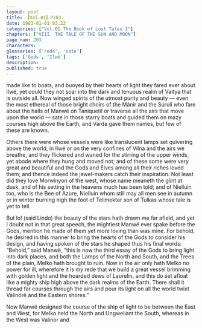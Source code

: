 ```yaml
---
layout: post
title: 【Vol.01】P203.
date: 1983-01-01 03:23
categories: ["Vol.01 The Book of Lost Tales I"]
chapters: ["VIII. THE TALE OF THE SUN AND MOON"]
page_num: 203
characters: 
glossaries: ['rede', 'sate']
tags: ['Gods', 'Ilwë']
description: 
published: true
---
```


<p style="text-indent: 0;">
made like to boats, and buoyed by their hearts of light they fared ever about Ilwë, yet could they not soar into the dark and tenuous realm of Vaitya that is outside all. Now winged spirits of the utmost purity and beauty — even the most ethereal of those bright choirs of the Mánir and the Súruli who fare about the halls of Manwë on Taniquetil or traverse all the airs that move upon the world — sate in those starry boats and guided them on mazy courses high above the Earth, and Varda gave them names, but few of these are known.
</p>

Others there were whose vessels were like translucent lamps set quivering above the world, in Ilwë or on the very confines of Vilna and the airs we breathe, and they flickered and waned for the stirring of the upper winds, yet abode where they hung and moved not; and of these some were very great and beautiful and the Gods and Elves among all their riches loved them; and thence indeed the jewel-makers catch their inspiration. Not least did they love Morwinyon of the west, whose name meaneth the glint at dusk, and of his setting in the heavens much has been told; and of Nielluin too, who is the Bee of Azure, Nielluin whom still may all men see in autumn or in winter burning nigh the foot of Telimektar son of Tulkas whose tale is yet to tell.

But lo! (said Lindo) the beauty of the stars hath drawn me far afield, and yet I doubt not in that great speech, the mightiest Manwë ever spake before the Gods, mention he made of them yet more loving than was mine. For behold, he desired in this manner to bring the hearts of the Gods to consider his design, and having spoken of the stars he shaped thus his final words: “Behold,” said Manwë, “this is now the third essay of the Gods to bring light into dark places, and both the Lamps of the North and South, and the Trees of the plain, Melko hath brought to ruin. Now in the air only hath Melko no power for ill, wherefore it is my rede that we build a great vessel brimming with golden light and the hoarded dews of Laurelin, and this do set afloat like a mighty ship high above the dark realms of the Earth. There shall it thread far courses through the airs and pour its light on all the world twixt Valinórë and the Eastern shores.”

Now Manwë designed the course of the ship of light to be between the East and West, for Melko held the North and Ungweliant the South, whereas in the West was Valinor and

